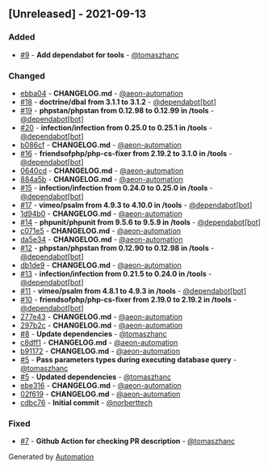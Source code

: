 ## [Unreleased] - 2021-09-13

### Added
- [#9](https://github.com/flow-php/doctrine-dbal-bulk/pull/9) - **Add dependabot for tools** - [@tomaszhanc](https://github.com/tomaszhanc)

### Changed
- [ebba04](https://github.com/flow-php/doctrine-dbal-bulk/commit/ebba049837a2cc2a57b5e45052f41e74a0c0d013) - **CHANGELOG.md** - [@aeon-automation](https://github.com/aeon-automation)
- [#18](https://github.com/flow-php/doctrine-dbal-bulk/pull/18) - **doctrine/dbal from 3.1.1 to 3.1.2** - [@dependabot[bot]](https://github.com/apps/dependabot)
- [#19](https://github.com/flow-php/doctrine-dbal-bulk/pull/19) - **phpstan/phpstan from 0.12.98 to 0.12.99 in /tools** - [@dependabot[bot]](https://github.com/apps/dependabot)
- [#20](https://github.com/flow-php/doctrine-dbal-bulk/pull/20) - **infection/infection from 0.25.0 to 0.25.1 in /tools** - [@dependabot[bot]](https://github.com/apps/dependabot)
- [b086cf](https://github.com/flow-php/doctrine-dbal-bulk/commit/b086cfd99a8c7cff4d819911326d11da8900493c) - **CHANGELOG.md** - [@aeon-automation](https://github.com/aeon-automation)
- [#16](https://github.com/flow-php/doctrine-dbal-bulk/pull/16) - **friendsofphp/php-cs-fixer from 2.19.2 to 3.1.0 in /tools** - [@dependabot[bot]](https://github.com/apps/dependabot)
- [0640cd](https://github.com/flow-php/doctrine-dbal-bulk/commit/0640cd65924642f1b5a898b7e3abb6b78dac9e56) - **CHANGELOG.md** - [@aeon-automation](https://github.com/aeon-automation)
- [884a5b](https://github.com/flow-php/doctrine-dbal-bulk/commit/884a5b6512bf00b12f8af4c435daa490521067be) - **CHANGELOG.md** - [@aeon-automation](https://github.com/aeon-automation)
- [#15](https://github.com/flow-php/doctrine-dbal-bulk/pull/15) - **infection/infection from 0.24.0 to 0.25.0 in /tools** - [@dependabot[bot]](https://github.com/apps/dependabot)
- [#17](https://github.com/flow-php/doctrine-dbal-bulk/pull/17) - **vimeo/psalm from 4.9.3 to 4.10.0 in /tools** - [@dependabot[bot]](https://github.com/apps/dependabot)
- [1d94b0](https://github.com/flow-php/doctrine-dbal-bulk/commit/1d94b04d5b44c8f109aa34a947b9f08458025e02) - **CHANGELOG.md** - [@aeon-automation](https://github.com/aeon-automation)
- [#14](https://github.com/flow-php/doctrine-dbal-bulk/pull/14) - **phpunit/phpunit from 9.5.6 to 9.5.9 in /tools** - [@dependabot[bot]](https://github.com/apps/dependabot)
- [c071e5](https://github.com/flow-php/doctrine-dbal-bulk/commit/c071e517786d49b616ba6a7cae5ed913ba7b0e6c) - **CHANGELOG.md** - [@aeon-automation](https://github.com/aeon-automation)
- [da5e34](https://github.com/flow-php/doctrine-dbal-bulk/commit/da5e3444c3079e72b99ad686c009643f82735b78) - **CHANGELOG.md** - [@aeon-automation](https://github.com/aeon-automation)
- [#12](https://github.com/flow-php/doctrine-dbal-bulk/pull/12) - **phpstan/phpstan from 0.12.90 to 0.12.98 in /tools** - [@dependabot[bot]](https://github.com/apps/dependabot)
- [db1de9](https://github.com/flow-php/doctrine-dbal-bulk/commit/db1de961091dfbff468b6b12e883beaf5b57bf0f) - **CHANGELOG.md** - [@aeon-automation](https://github.com/aeon-automation)
- [#13](https://github.com/flow-php/doctrine-dbal-bulk/pull/13) - **infection/infection from 0.21.5 to 0.24.0 in /tools** - [@dependabot[bot]](https://github.com/apps/dependabot)
- [#11](https://github.com/flow-php/doctrine-dbal-bulk/pull/11) - **vimeo/psalm from 4.8.1 to 4.9.3 in /tools** - [@dependabot[bot]](https://github.com/apps/dependabot)
- [#10](https://github.com/flow-php/doctrine-dbal-bulk/pull/10) - **friendsofphp/php-cs-fixer from 2.19.0 to 2.19.2 in /tools** - [@dependabot[bot]](https://github.com/apps/dependabot)
- [277e43](https://github.com/flow-php/doctrine-dbal-bulk/commit/277e436e2e9f855b3fef0591e29e32118bfe831c) - **CHANGELOG.md** - [@aeon-automation](https://github.com/aeon-automation)
- [297b2c](https://github.com/flow-php/doctrine-dbal-bulk/commit/297b2cdc82e17a7f43c8d7e735b2efceb3cda24a) - **CHANGELOG.md** - [@aeon-automation](https://github.com/aeon-automation)
- [#8](https://github.com/flow-php/doctrine-dbal-bulk/pull/8) - **Update dependencies** - [@tomaszhanc](https://github.com/tomaszhanc)
- [c8dff1](https://github.com/flow-php/doctrine-dbal-bulk/commit/c8dff1c7a36b94f502875068591990f85aeae3cf) - **CHANGELOG.md** - [@aeon-automation](https://github.com/aeon-automation)
- [b91172](https://github.com/flow-php/doctrine-dbal-bulk/commit/b9117243a60471ca40a51667e9d010667db053c1) - **CHANGELOG.md** - [@aeon-automation](https://github.com/aeon-automation)
- [#5](https://github.com/flow-php/doctrine-dbal-bulk/pull/5) - **Pass parameters types during executing database query** - [@tomaszhanc](https://github.com/tomaszhanc)
- [#5](https://github.com/flow-php/doctrine-dbal-bulk/pull/5) - **Updated dependencies** - [@tomaszhanc](https://github.com/tomaszhanc)
- [ebe316](https://github.com/flow-php/doctrine-dbal-bulk/commit/ebe3165247a84a0fbc89608e9f636cbfdc649914) - **CHANGELOG.md** - [@aeon-automation](https://github.com/aeon-automation)
- [02f619](https://github.com/flow-php/doctrine-dbal-bulk/commit/02f619cfd15ea5818cd7bb1b0de0e806507d3d5c) - **CHANGELOG.md** - [@aeon-automation](https://github.com/aeon-automation)
- [cdbc76](https://github.com/flow-php/doctrine-dbal-bulk/commit/cdbc76af8c863f40d6181aa81a60e4f1d33d6519) - **Initial commit** - [@norberttech](https://github.com/norberttech)

### Fixed
- [#7](https://github.com/flow-php/doctrine-dbal-bulk/pull/7) - **Github Action for checking PR description** - [@tomaszhanc](https://github.com/tomaszhanc)

Generated by [Automation](https://github.com/aeon-php/automation)